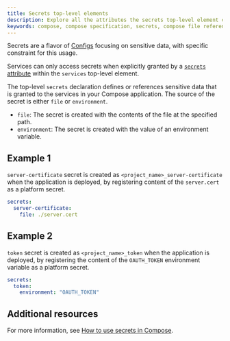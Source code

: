 ```yaml
---
title: Secrets top-level elements
description: Explore all the attributes the secrets top-level element can have.
keywords: compose, compose specification, secrets, compose file reference
---
```


Secrets are a flavor of [Configs](08-configs.md) focusing on sensitive data, with specific constraint for this usage. 

Services can only access secrets when explicitly granted by a [`secrets` attribute](05-services.md#secrets) within the `services` top-level element.

The top-level `secrets` declaration defines or references sensitive data that is granted to the services in your Compose
application. The source of the secret is either `file` or `environment`.

- `file`: The secret is created with the contents of the file at the specified path.
- `environment`: The secret is created with the value of an environment variable. 

## Example 1

`server-certificate` secret is created as `<project_name>_server-certificate` when the application is deployed,
by registering content of the `server.cert` as a platform secret.

```yml
secrets:
  server-certificate:
    file: ./server.cert
```

## Example 2 

`token` secret  is created as `<project_name>_token` when the application is deployed,
by registering the content of the `OAUTH_TOKEN` environment variable as a platform secret.

```yml
secrets:
  token:
    environment: "OAUTH_TOKEN"
```

## Additional resources

For more information, see [How to use secrets in Compose](../use-secrets.md).